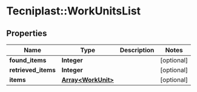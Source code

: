 # Tecniplast::WorkUnitsList

## Properties
Name | Type | Description | Notes
------------ | ------------- | ------------- | -------------
**found_items** | **Integer** |  | [optional] 
**retrieved_items** | **Integer** |  | [optional] 
**items** | [**Array&lt;WorkUnit&gt;**](WorkUnit.md) |  | [optional] 


